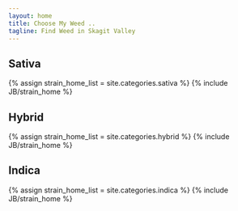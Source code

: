 ```yaml
---
layout: home
title: Choose My Weed ..
tagline: Find Weed in Skagit Valley
---
```



<div class="col-xs-12 col-md-4">
  <div class="list-group sativa">
    <h2>Sativa</h2>
    {% assign strain_home_list = site.categories.sativa %}
    {% include JB/strain_home %}      
  </div>
</div>

<div class="col-xs-12 col-md-4">
  <div class="list-group hybrid">
    <h2>Hybrid</h2>
    {% assign strain_home_list = site.categories.hybrid %}
    {% include JB/strain_home %}       
  </div>
</div>

<div class="col-xs-12 col-md-4">
  <div class="list-group indica">
    <h2>Indica</h2>
    {% assign strain_home_list = site.categories.indica %}
    {% include JB/strain_home %}     
  </div>
</div>


